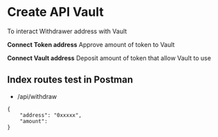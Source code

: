 # Create API Vault

To interact Withdrawer address with Vault

**Connect Token address**
Approve amount of token to Vault

**Connect Vault address**
Deposit amount of token that allow Vault to use

## Index routes test in Postman

- /api/withdraw

```
{
    "address": "0xxxxx",
    "amount":
}
```
